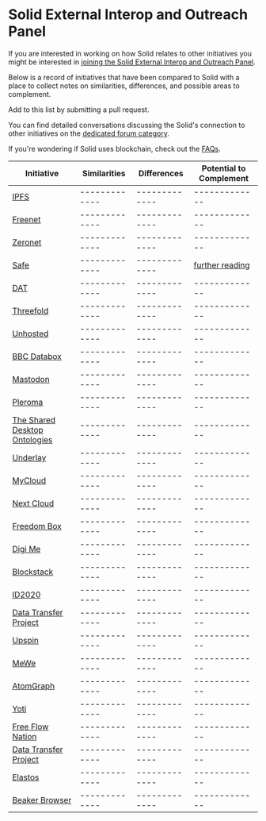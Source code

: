 # Solid External Interop and Outreach Panel

If you are interested in working on how Solid relates to other initiatives you might be interested in [joining the Solid External Interop and Outreach Panel](https://github.com/solid/process/blob/master/panels.md). 

Below is a record of initiatives that have been compared to Solid with a place to collect notes on similarities, differences, and possible areas to complement. 

Add to this list by submitting a pull request. 

You can find detailed conversations discussing the Solid's connection to other initiatives on the [dedicated forum category](https://forum.solidproject.org/c/connection-to-other-initiatives). 

If you're wondering if Solid uses blockchain, check out the [FAQs](https://github.com/solid/information/blob/master/frequently-unanswered-questions.md#does-solid-use-blockchain). 

| Initiative  | Similarities | Differences | Potential to Complement |
| ------------- | ------------- | ------------- | ------------- |
| [IPFS](https://ipfs.io/) | ------------- | ------------- | ------------- |
| [Freenet](https://freenetproject.org/) | ------------- | ------------- | ------------- |
| [Zeronet](https://zeronet.io/) | ------------- | ------------- | ------------- |
| [Safe](https://safenetwork.tech/) | ------------- | ------------- | [further reading](https://forum.solidproject.org/t/safe-and-solid-the-internet-as-it-should-be/347) |
| [DAT](https://dat.foundation/) | ------------- | ------------- | ------------- |
| [Threefold](http://threefold.io/) | ------------- | ------------- | ------------- |
| [Unhosted](https://unhosted.org/) | ------------- | ------------- | ------------- |
| [BBC Databox](http://www.databoxproject.uk) | ------------- | ------------- | ------------- |
| [Mastodon](https://mastodon.social/about) | ------------- | ------------- | ------------- |
| [Pleroma](https://pleroma.social) | ------------- | ------------- | ------------- |
| [The Shared Desktop Ontologies](http://oscaf.sourceforge.net) | ------------- | ------------- | ------------- |
| [Underlay](https://underlay.mit.edu/) | ------------- | ------------- | ------------- |
| [MyCloud](http://www.mycloud.com/#/) | ------------- | ------------- | ------------- |
| [Next Cloud](https://nextcloud.com) | ------------- | ------------- | ------------- |
| [Freedom Box](https://www.freedomboxfoundation.org) | ------------- | ------------- | ------------- |
| [Digi Me](http://digi.me/) | ------------- | ------------- | ------------- |
| [Blockstack](https://blockstack.org/) | ------------- | ------------- | ------------- |
| [ID2020](https://id2020.org/alliance) | ------------- | ------------- | ------------- |
| [Data Transfer Project](https://datatransferproject.dev/) | ------------- | ------------- | ------------- |
| [Upspin](https://github.com/upspin/upspin) | ------------- | ------------- | ------------- |
| [MeWe](https://mewe.com) | ------------- | ------------- | ------------- |
| [AtomGraph](https://atomgraph.com) | ------------- | ------------- | ------------- |
| [Yoti](https://www.yoti.com) | ------------- | ------------- | ------------- |
| [Free Flow Nation](https://www.freeflownation.org/our-digital-self.html) | ------------- | ------------- | ------------- |
| [Data Transfer Project](https://datatransferproject.dev) | ------------- | ------------- | ------------- |
| [Elastos](https://www.elastos.org) | ------------- | ------------- | ------------- |
| [Beaker Browser](https://beakerbrowser.com) | ------------- | ------------- | ------------- |
